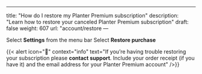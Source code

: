 ---
title: "How do I restore my Planter Premium subscription"
description: "Learn how to restore your canceled Planter Premium subscription"
draft: false
weight: 607
url: "account/restore
—

Select **Settings** from the menu bar
Select **Restore purchase**

{{< alert icon="🥦" context="info" text="If you’re having trouble restoring your subscription please **contact support**. Include your order receipt (if you have it) and the email address for your Planter Premium account" />}}
